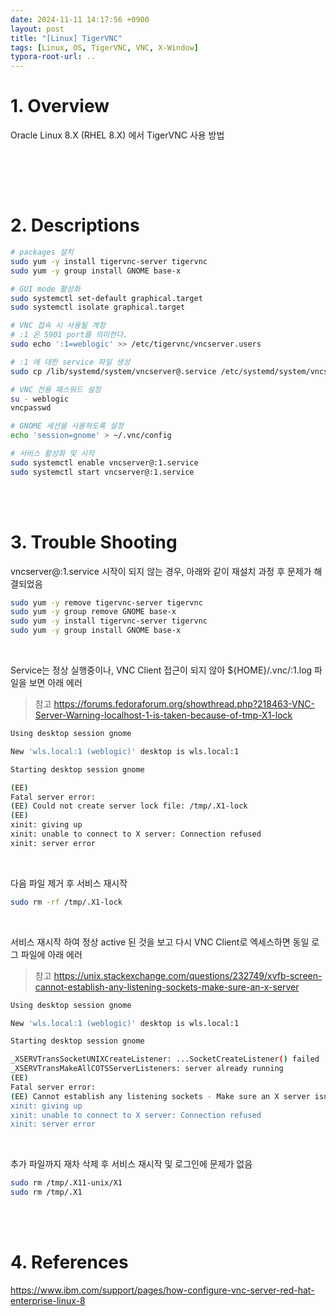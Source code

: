 ```yaml
---
date: 2024-11-11 14:17:56 +0900
layout: post
title: "[Linux] TigerVNC"
tags: [Linux, OS, TigerVNC, VNC, X-Window]
typora-root-url: ..
---
```


# 1. Overview
Oracle Linux 8.X (RHEL 8.X) 에서 TigerVNC 사용 방법


<br><br>

<br>

# 2. Descriptions
```sh
# packages 설치
sudo yum -y install tigervnc-server tigervnc
sudo yum -y group install GNOME base-x

# GUI mode 활성화
sudo systemctl set-default graphical.target
sudo systemctl isolate graphical.target

# VNC 접속 시 사용될 계정
# :1 은 5901 port를 의미한다.
sudo echo ':1=weblogic' >> /etc/tigervnc/vncserver.users

# :1 에 대한 service 파일 생성
sudo cp /lib/systemd/system/vncserver@.service /etc/systemd/system/vncserver@:1.service

# VNC 전용 패스워드 설정
su - weblogic
vncpasswd

# GNOME 세션을 사용하도록 설정
echo 'session=gnome' > ~/.vnc/config

# 서비스 활성화 및 시작
sudo systemctl enable vncserver@:1.service
sudo systemctl start vncserver@:1.service
```


<br><br>


# 3. Trouble Shooting

vncserver@:1.service 시작이 되지 않는 경우, 아래와 같이 재설치 과정 후 문제가 해결되었음
```sh
sudo yum -y remove tigervnc-server tigervnc
sudo yum -y group remove GNOME base-x
sudo yum -y install tigervnc-server tigervnc
sudo yum -y group install GNOME base-x
```

<br>

Service는 정상 실행중이나, VNC Client 접근이 되지 않아 ${HOME}/.vnc/<hostname>:1.log 파일을 보면 아래 에러

> 참고 https://forums.fedoraforum.org/showthread.php?218463-VNC-Server-Warning-localhost-1-is-taken-because-of-tmp-X1-lock
```sh
Using desktop session gnome

New 'wls.local:1 (weblogic)' desktop is wls.local:1

Starting desktop session gnome

(EE)
Fatal server error:
(EE) Could not create server lock file: /tmp/.X1-lock
(EE)
xinit: giving up
xinit: unable to connect to X server: Connection refused
xinit: server error
```

<br>

다음 파일 제거 후 서비스 재시작

```sh
sudo rm -rf /tmp/.X1-lock 
```

<br>

서비스 재시작 하여 정상 active 된 것을 보고 다시 VNC Client로 엑세스하면 동일 로그 파일에 아래 에러

> 참고 https://unix.stackexchange.com/questions/232749/xvfb-screen-cannot-establish-any-listening-sockets-make-sure-an-x-server
```sh
Using desktop session gnome

New 'wls.local:1 (weblogic)' desktop is wls.local:1

Starting desktop session gnome

_XSERVTransSocketUNIXCreateListener: ...SocketCreateListener() failed
_XSERVTransMakeAllCOTSServerListeners: server already running
(EE)
Fatal server error:
(EE) Cannot establish any listening sockets - Make sure an X server isn't already running(EE)
xinit: giving up
xinit: unable to connect to X server: Connection refused
xinit: server error
```

<br>

추가 파일까지 재차 삭제 후 서비스 재시작 및 로그인에 문제가 없음

```sh
sudo rm /tmp/.X11-unix/X1
sudo rm /tmp/.X1
```


<br><br>


# 4. References

https://www.ibm.com/support/pages/how-configure-vnc-server-red-hat-enterprise-linux-8
